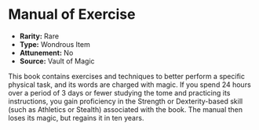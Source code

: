 # Manual of Exercise

- **Rarity:** Rare
- **Type:** Wondrous Item
- **Attunement:** No
- **Source:** Vault of Magic

This book contains exercises and techniques to better perform a specific physical task, and its words are charged with magic. If you spend 24 hours over a period of 3 days or fewer studying the tome and practicing its instructions, you gain proficiency in the Strength or Dexterity-based skill (such as Athletics or Stealth) associated with the book. The manual then loses its magic, but regains it in ten years.
